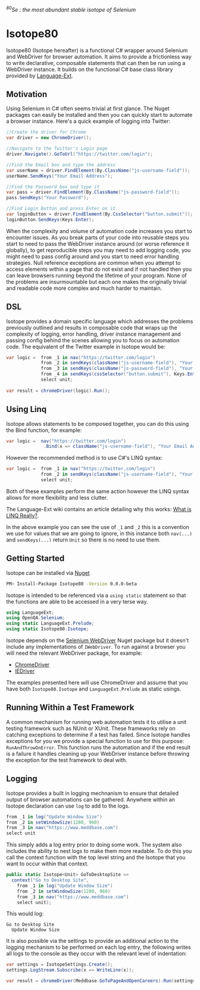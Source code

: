 *<sup>80</sup>Se : the most abundant stable isotope of Selenium*

# Isotope80
Isotope80 (Isotope hereafter) is a functional C# wrapper around Selenium and WebDriver for browser automation. It aims to provide a frictionless way to write declarative, composable statements that can then be run using a WebDriver instance. It builds on the functional C# base class library provided by [Language-Ext](https://github.com/louthy/language-ext).

## Motivation
Using Selenium in C# often seems trivial at first glance. The Nuget packages can easily be installed and then you can quickly start to automate a browser instance. Here's a quick example of logging into Twitter:

```cs
//Create the driver for Chrome
var driver = new ChromeDriver();

//Navigate to the Twitter's Login page
driver.Navigate().GoToUrl("https://twitter.com/login");

//Find the Email box and type the address
var userName = driver.FindElement(By.ClassName("js-username-field"));
userName.SendKeys("Your Email Address");

//Find the Password box and type it
var pass = driver.FindElement(By.ClassName("js-password-field"));
pass.SendKeys("Your Password");

//Find Login Button and press Enter on it
var loginButton = driver.FindElement(By.CssSelector("button.submit"));
loginButton.SendKeys(Keys.Enter);
```

When the complexity and volume of automation code increases you start to encounter issues. As you break parts of your code into reusable steps you start to need to pass the WebDriver instance around (or worse reference it globally), to get reproducible steps you may need to add logging code, you might need to pass config around and you start to need error handling strategies. Null reference exceptions are common when you attempt to access elements within a page that do not exist and if not handled then you can leave browsers running beyond the lifetime of your program. None of the problems are insurmountable but each one makes the originally trivial and readable code more complex and much harder to maintain.

## DSL
Isotope provides a domain specific language which addresses the problems previously outlined and results in composable code that wraps up the complexity of logging, error handling, driver instance management and passing config behind the scenes allowing you to focus on automation code. The equivalent of the Twitter example in Isotope would be:

```cs
var logic =  from _1 in nav("https://twitter.com/login")
             from _2 in sendKeys(className("js-username-field"), "Your Email Address")
             from _3 in sendKeys(className("js-password-field"), "Your Password")
             from _4 in sendKeys(cssSelector("button.submit"), Keys.Enter)
             select unit;
             
var result = chromeDriver(logic).Run();
```
## Using Linq
Isotope allows statements to be composed together, you can do this using the Bind function, for example:

```cs
var logic =  nav("https://twitter.com/login")
              .Bind(x => className("js-username-field"), "Your Email Address"));
```

However the recommended method is to use C#'s LINQ syntax:

```cs
var logic =  from _1 in nav("https://twitter.com/login")
             from _2 in sendKeys(className("js-username-field"), "Your Email Address")
             select unit;
```

Both of these examples perform the same action however the LINQ syntax allows for more flexibility and less clutter.

The Language-Ext wiki contains an article detailing why this works: [What is LINQ Really?](https://github.com/louthy/language-ext/wiki/Thinking-Functionally:-What-is-LINQ-really%3F).

In the above example you can see the use of `_1` and `_2` this is a convention we use for values that we are going to ignore, in this instance both `nav(...)` and `sendKeys(...)` return `Unit` so there is no need to use them.

## Getting Started
Isotope can be installed via [Nuget](https://www.nuget.org/packages/Isotope80/0.0.0-beta)

```bash
PM> Install-Package Isotope80 -Version 0.0.0-beta
```

Isotope is intended to be referenced via a `using static` statement so that the functions are able to be accessed in a very terse way.

```cs
using LanguageExt;
using OpenQA.Selenium;
using static LanguageExt.Prelude;
using static Isotope80.Isotope;
```

Isotope depends on the [Selenium WebDriver](https://www.nuget.org/packages/Selenium.WebDriver) Nuget package but it doesn't include any implementations of `IWebDriver`. To run against a browser you will need the relevant WebDriver package, for example:

- [ChromeDriver](https://www.nuget.org/packages/Selenium.WebDriver.ChromeDriver)
- [IEDriver](https://www.nuget.org/packages/Selenium.WebDriver.IEDriver/)

The examples presented here will use ChromeDriver and assume that you have both `Isotope80.Isotope` and `LanguageExt.Prelude` as static usings.

## Running Within a Test Framework
A common mechanism for running web automation tests it to utilise a unit testing framework such as NUnit or XUnit. These frameworks rely on catching exceptions to determine if a test has failed. Since Isotope handles exceptions for you we provide a special function to use for this purpose: `RunAndThrowOnError`. This function runs the automation and if the end result is a failure it handles cleaning up your WebDriver instance before throwing the exception for the test framework to deal with.

## Logging
Isotope provides a built in logging mechnanism to ensure that detailed output of browser automations can be gathered. Anywhere within an Isotope declaration can use `log` to add to the logs.

```cs
from _1 in log("Update Window Size")
from _2 in setWindowSize(1280, 960)
from _3 in nav("https://www.meddbase.com")
select unit
```

This simply adds a log entry prior to doing some work. The system also includes the ability to nest logs to make them more readable. To do this you call the context function with the top level string and the Isotope<T> that you want to occur within that context.

```cs
public static Isotope<Unit> GoToDesktopSite =>
  context("Go to Desktop Site",
    from _1 in log("Update Window Size")
    from _2 in setWindowSize(1280, 960)
    from _3 in nav("https://www.meddbase.com")
    select unit);
```

This would log:

```
Go to Desktop Site
  Update Window Size
```

It is also possible via the settings to provide an additional action to the logging mechanism to be performed on each log entry, the following writes all logs to the console as they occur with the relevant level of indentation:

```cs
var settings = IsotopeSettings.Create();
settings.LogStream.Subscribe(x => WriteLine(x));

var result = chromeDriver(Meddbase.GoToPageAndOpenCareers).Run(settings);
```
